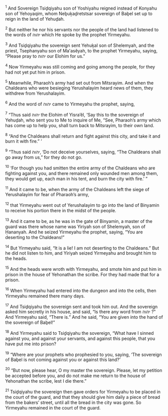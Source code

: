 <sup>1</sup> And Sovereign Tsiḏqiyahu son of Yoshiyahu reigned instead of Konyahu son of Yehoyaqim, whom Neḇuḵaḏretstsar sovereign of Baḇel set up to reign in the land of Yehuḏah.

<sup>2</sup> But neither he nor his servants nor the people of the land had listened to the words of יהוה which He spoke by the prophet Yirmeyahu.

<sup>3</sup> And Tsiḏqiyahu the sovereign sent Yehuḵal son of Shelemyah, and the priest, Tsephanyahu son of Ma‛asĕyah, to the prophet Yirmeyahu, saying, “Please pray to יהוה our Elohim for us.”

<sup>4</sup> Now Yirmeyahu was still coming and going among the people, for they had not yet put him in prison.

<sup>5</sup> Meanwhile, Pharaoh’s army had set out from Mitsrayim. And when the Chaldeans who were besieging Yerushalayim heard news of them, they withdrew from Yerushalayim.

<sup>6</sup> And the word of יהוה came to Yirmeyahu the prophet, saying,

<sup>7</sup> “Thus said יהוה the Elohim of Yisra’ĕl, ‘Say this to the sovereign of Yehuḏah, who sent you to Me to inquire of Me, “See, Pharaoh’s army which has come up to help you, shall turn back to Mitsrayim, to their own land.

<sup>8</sup> “And the Chaldeans shall return and fight against this city, and take it and burn it with fire.” ’

<sup>9</sup> “Thus said יהוה, ‘Do not deceive yourselves, saying, “The Chaldeans shall go away from us,” for they do not go.

<sup>10</sup> ‘For though you had smitten the entire army of the Chaldeans who are fighting against you, and there remained only wounded men among them, they would get up, each man in his tent, and burn the city with fire.’ ”

<sup>11</sup> And it came to be, when the army of the Chaldeans left the siege of Yerushalayim for fear of Pharaoh’s army,

<sup>12</sup> that Yirmeyahu went out of Yerushalayim to go into the land of Binyamin to receive his portion there in the midst of the people.

<sup>13</sup> And it came to be, as he was in the gate of Binyamin, a master of the guard was there whose name was Yiriyah son of Shelemyah, son of Ḥananyah. And he seized Yirmeyahu the prophet, saying, “You are deserting to the Chaldeans!”

<sup>14</sup> But Yirmeyahu said, “It is a lie! I am not deserting to the Chaldeans.” But he did not listen to him, and Yiriyah seized Yirmeyahu and brought him to the heads.

<sup>15</sup> And the heads were wroth with Yirmeyahu, and smote him and put him in prison in the house of Yehonathan the scribe. For they had made that for a prison.

<sup>16</sup> When Yirmeyahu had entered into the dungeon and into the cells, then Yirmeyahu remained there many days.

<sup>17</sup> And Tsiḏqiyahu the sovereign sent and took him out. And the sovereign asked him secretly in his house, and said, “Is there any word from יהוה ?” And Yirmeyahu said, “There is.” And he said, “You are given into the hand of the sovereign of Baḇel!”

<sup>18</sup> And Yirmeyahu said to Tsiḏqiyahu the sovereign, “What have I sinned against you, and against your servants, and against this people, that you have put me into prison?

<sup>19</sup> “Where are your prophets who prophesied to you, saying, ‘The sovereign of Baḇel is not coming against you or against this land?’

<sup>20</sup> “But now, please hear, O my master the sovereign. Please, let my petition be accepted before you, and do not make me return to the house of Yehonathan the scribe, lest I die there.”

<sup>21</sup> Tsiḏqiyahu the sovereign then gave orders for Yirmeyahu to be placed in the court of the guard, and that they should give him daily a piece of bread from the bakers’ street, until all the bread in the city was gone. So Yirmeyahu remained in the court of the guard.

